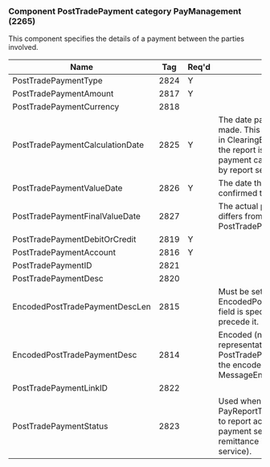 ### Component PostTradePayment category PayManagement (2265)

This component specifies the details of a payment between the parties involved.

| Name                            | Tag  | Req'd | Documentation                                                                                                                               |
|---------------------------------|------|----------|-------------------------------------------------------------------------------------------------------------------------------|
| PostTradePaymentType            | 2824 |   Y   |                                                                                                                                |
| PostTradePaymentAmount          | 2817 |   Y   |                                                                                                                                |
| PostTradePaymentCurrency        | 2818 |       |                                                                                                                                |
| PostTradePaymentCalculationDate | 2825 |   Y   | The date payment calculations are made. This may be earlier than the date in ClearingBusinessDate(715)./P/When the report is sent unsolicited, this is the payment calculation date as determined by report sender. |
| PostTradePaymentValueDate       | 2826 |   Y   | The date the payment is legally confirmed to settle.                                                                                                                               |
| PostTradePaymentFinalValueDate  | 2827 |       | The actual payment date in the event it differs from the date specified in PostTradePaymentValueDate(2826).                                                                                                         |
| PostTradePaymentDebitOrCredit   | 2819 |   Y   |                                                                                                                                |
| PostTradePaymentAccount         | 2816 |   Y   |                                                                                                                                |
| PostTradePaymentID              | 2821 |       |                                                                                                                                |
| PostTradePaymentDesc            | 2820 |       |                                                                                                                                |
| EncodedPostTradePaymentDescLen  | 2815 |       | Must be set if EncodedPostTradePaymentDesc(2814) field is specified and must immediately precede it.                                                                                                                |
| EncodedPostTradePaymentDesc     | 2814 |       | Encoded (non-ASCII characters) representation of the PostTradePaymentDesc(2820) field in the encoded format specified via the MessageEncoding(347) field.                                                           |
| PostTradePaymentLinkID          | 2822 |       |                                                                                                                                |
| PostTradePaymentStatus          | 2823 |       | Used when PayReportTransType(2804)=2 (Status) to report actual payment status from payment service (i.e. after payment or remittance instruction with payment service).                                             |

